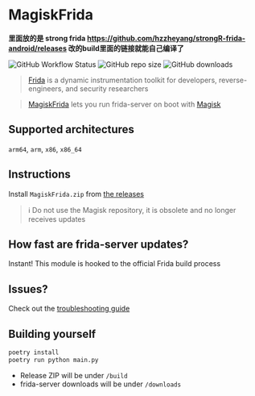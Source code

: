 # MagiskFrida

**里面放的是 strong frida
https://github.com/hzzheyang/strongR-frida-android/releases
改的build里面的链接就能自己编译了**


![GitHub Workflow Status](https://img.shields.io/github/actions/workflow/status/ViRb3/magisk-frida/main.yml?branch=master)
![GitHub repo size](https://img.shields.io/github/repo-size/ViRb3/magisk-frida)
![GitHub downloads](https://img.shields.io/github/downloads/ViRb3/magisk-frida/total)

> [Frida](https://frida.re) is a dynamic instrumentation toolkit for developers, reverse-engineers, and security researchers

> [MagiskFrida](README.md) lets you run frida-server on boot with [Magisk](https://github.com/topjohnwu/Magisk)

## Supported architectures

`arm64`, `arm`, `x86`, `x86_64`

## Instructions

Install `MagiskFrida.zip` from [the releases](https://github.com/ViRb3/magisk-frida/releases)

> :information_source: Do not use the Magisk repository, it is obsolete and no longer receives updates

## How fast are frida-server updates?

Instant! This module is hooked to the official Frida build process

## Issues?

Check out the [troubleshooting guide](TROUBLESHOOTING.md)

## Building yourself

```bash
poetry install
poetry run python main.py
```

- Release ZIP will be under `/build`
- frida-server downloads will be under `/downloads`
